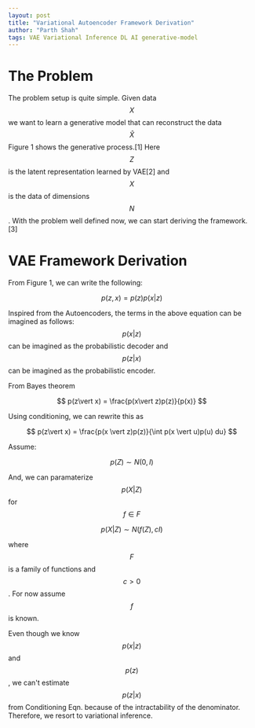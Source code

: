 ```yaml
---
layout: post
title: "Variational Autoencoder Framework Derivation"
author: "Parth Shah"
tags: VAE Variational Inference DL AI generative-model
---
```



# The Problem
The problem setup is quite simple. Given data $$X$$ we want to learn a generative model that can reconstruct the data $$\hat{X}$$ Figure 1 shows the generative process.[1]
Here $$Z$$ is the latent representation learned by VAE[2] and $$X$$ is the
data of dimensions $$N$$. With the problem well defined now, we can start deriving the framework.[3]

# VAE Framework Derivation
From Figure 1, we can write the following:

$$ p(z,x) = p(z)p(x\vert z) $$

Inspired from the Autoencoders, the terms in the above equation can be imagined as follows: $$p(x\vert z)$$ can be imagined as the probabilistic decoder and $$p(z\vert x)$$ can be imagined as the probabilistic encoder.

From Bayes theorem

$$ p(z\vert x) = \frac{p(x\vert z)p(z)}{p(x)} $$

Using conditioning, we can rewrite this as

$$ p(z\vert x) = \frac{p(x \vert  z)p(z)}{\int p(x \vert  u)p(u) du} $$

Assume:

$$ p(Z) \sim N(0, I) $$

And, we can paramaterize $$ p(X\vert Z) $$ for $$f \in F$$

$$ p(X\vert Z) \sim N(f(Z), cI) $$

where $$F$$ is a family of functions and $$c>0$$. For now assume $$f$$ is known.

Even though we know $$p(x\vert z)$$ and $$p(z)$$, we can't estimate $$p(z\vert x)$$ from Conditioning Eqn. because of the intractability of the denominator. Therefore, we resort to variational inference.
